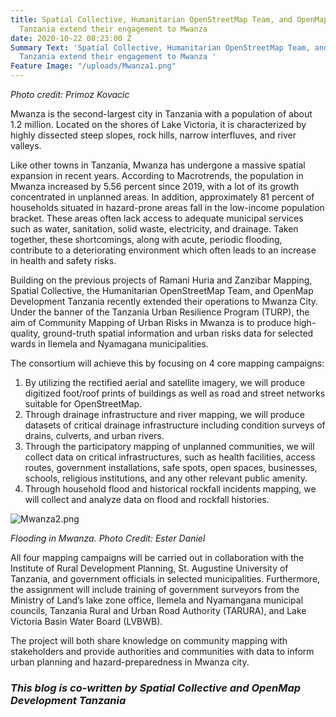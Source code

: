 ```yaml
---
title: Spatial Collective, Humanitarian OpenStreetMap Team, and OpenMap Development
  Tanzania extend their engagement to Mwanza
date: 2020-10-22 08:23:00 Z
Summary Text: 'Spatial Collective, Humanitarian OpenStreetMap Team, and OpenMap Development
  Tanzania extend their engagement to Mwanza '
Feature Image: "/uploads/Mwanza1.png"
---
```


*Photo credit: Primoz Kovacic*

Mwanza is the second-largest city in Tanzania with a population of about 1.2 million. Located on the shores of Lake Victoria, it is characterized by highly dissected steep slopes, rock hills, narrow interfluves, and river valleys. 

Like other towns in Tanzania, Mwanza has undergone a massive spatial expansion in recent years. According to Macrotrends, the population in Mwanza increased by 5.56 percent since 2019, with a lot of its growth concentrated in unplanned areas. In addition, approximately 81 percent of households situated in hazard-prone areas fall in the low-income population bracket. These areas often lack access to adequate municipal services such as water, sanitation, solid waste, electricity, and drainage. Taken together, these shortcomings, along with acute, periodic flooding, contribute to a deteriorating environment which often leads to an increase in health and safety risks.

Building on the previous projects of Ramani Huria and Zanzibar Mapping, Spatial Collective, the Humanitarian OpenStreetMap Team, and OpenMap Development Tanzania recently extended their operations to Mwanza City. Under the banner of the Tanzania Urban Resilience Program  (TURP), the aim of Community Mapping of Urban Risks in Mwanza is to produce high-quality, ground-truth spatial information and urban risks data for selected wards in Ilemela and Nyamagana municipalities. 

The consortium will achieve this by focusing on 4 core mapping campaigns:
1. By utilizing the rectified aerial and satellite imagery, we will produce digitized foot/roof prints of buildings as well as road and street networks suitable for OpenStreetMap.
2. Through drainage infrastructure and river mapping, we will produce datasets of critical drainage infrastructure including condition surveys of drains, culverts, and urban rivers. 
3. Through the participatory mapping of unplanned communities, we will collect data on critical infrastructures, such as health facilities, access routes, government installations, safe spots, open spaces, businesses, schools, religious institutions, and any other relevant public amenity.
4. Through household flood and historical rockfall incidents mapping, we will collect and analyze data on flood and rockfall histories. 

![Mwanza2.png](/uploads/Mwanza2.png)

*Flooding in Mwanza. Photo Credit: Ester Daniel*

All four mapping campaigns will be carried out in collaboration with the Institute of Rural Development Planning, St. Augustine University of Tanzania, and government officials in selected municipalities. Furthermore, the assignment will include training of government surveyors from the Ministry of Land’s lake zone office, Ilemela and Nyamangana municipal councils, Tanzania Rural and Urban Road Authority (TARURA), and Lake Victoria Basin Water Board (LVBWB).

The project will both share knowledge on community mapping with stakeholders and provide authorities and communities with data to inform urban planning and hazard-preparedness in Mwanza city.

### *This blog is co-written by Spatial Collective and OpenMap Development Tanzania*


